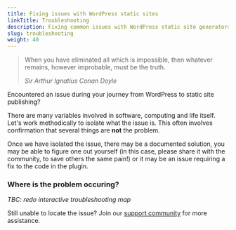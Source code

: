 ```yaml
---
title: Fixing issues with WordPress static sites
linkTitle: Troubleshooting
description: Fixing common issues with WordPress static site generators.
slug: troubleshooting
weight: 40
---
```


> When you have eliminated all which is impossible, then whatever remains, however improbable, must be the truth.
>
>  <cite>Sir Arthur Ignatius Conan Doyle</cite>

Encountered an issue during your journey from WordPress to static site publishing?

There are many variables involved in software, computing and life itself. Let's work methodically to isolate what the issue is. This often involves confirmation that several things are **not** the problem.

Once we have isolated the issue, there may be a documented solution, you may be able to figure one out yourself (in this case, please share it with the community, to save others the same pain!) or it may be an issue requiring a fix to the code in the plugin.

### Where is the problem occuring?

*TBC: redo interactive troubleshooting map*

Still unable to locate the issue? Join our [support community](https://wp2static.com/community/) for more assistance.
